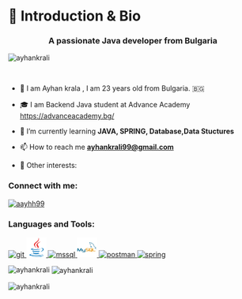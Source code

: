 
<h1 align="left">👋 Introduction & Bio </h1>
<h3 align="center">A passionate Java developer from Bulgaria</h1>




<p align="left"> <img src="https://komarev.com/ghpvc/?username=ayhankrali&label=Profile%20views&color=0e75b6&style=flat" alt="ayhankrali" /> </p>

<p align="left"> <a href="https://twitter.com/" target="blank"><img src="https://img.shields.io/twitter/follow/?logo=twitter&style=for-the-badge" alt="" /></a> </p>

- 👧 I am Ayhan krala , I am 23 years old from Bulgaria. 🇧🇬

- 🎓 I am Backend Java student at Advance Academy    https://advanceacademy.bg/

- 🌱 I’m currently learning **JAVA, SPRING, Database,Data Stuctures**

- 📫 How to reach me **ayhankrali99@gmail.com**

- 🤹 Other interests: 

<h3 align="left">Connect with me:</h3>
<p align="left">
<a href="https://instagram.com/aayhh99" target="blank"><img align="center" src="https://raw.githubusercontent.com/rahuldkjain/github-profile-readme-generator/master/src/images/icons/Social/instagram.svg" alt="aayhh99" height="30" width="40" /></a>
</p>

<h3 align="left">Languages and Tools:</h3>
<p align="left"> <a href="https://git-scm.com/" target="_blank" rel="noreferrer"> <img src="https://www.vectorlogo.zone/logos/git-scm/git-scm-icon.svg" alt="git" width="40" height="40"/> </a> <a href="https://www.java.com" target="_blank" rel="noreferrer"> <img src="https://raw.githubusercontent.com/devicons/devicon/master/icons/java/java-original.svg" alt="java" width="40" height="40"/> </a> <a href="https://www.microsoft.com/en-us/sql-server" target="_blank" rel="noreferrer"> <img src="https://www.svgrepo.com/show/303229/microsoft-sql-server-logo.svg" alt="mssql" width="40" height="40"/> </a> <a href="https://www.mysql.com/" target="_blank" rel="noreferrer"> <img src="https://raw.githubusercontent.com/devicons/devicon/master/icons/mysql/mysql-original-wordmark.svg" alt="mysql" width="40" height="40"/> </a> <a href="https://postman.com" target="_blank" rel="noreferrer"> <img src="https://www.vectorlogo.zone/logos/getpostman/getpostman-icon.svg" alt="postman" width="40" height="40"/> </a> <a href="https://spring.io/" target="_blank" rel="noreferrer"> <img src="https://www.vectorlogo.zone/logos/springio/springio-icon.svg" alt="spring" width="40" height="40"/> </a> </p>

<p><img align="left" src="https://github-readme-stats.vercel.app/api/top-langs?username=ayhankrali&show_icons=true&locale=en&layout=compact" alt="ayhankrali" /></p>

<p>&nbsp;<img align="center" src="https://github-readme-stats.vercel.app/api?username=ayhankrali&show_icons=true&locale=en" alt="ayhankrali" /></p>

<p><img align="center" src="https://github-readme-streak-stats.herokuapp.com/?user=ayhankrali&" alt="ayhankrali" /></p> 




